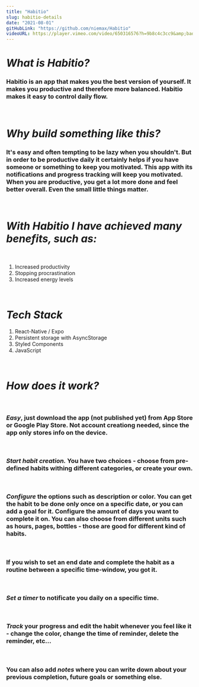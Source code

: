 ```yaml
---
title: "Habitio"
slug: habitio-details
date: "2021-08-01"
gitHubLink: "https://github.com/niemax/Habitio"
videoURL: https://player.vimeo.com/video/650316576?h=9b8c4c3cc9&amp;badge=0&amp;autopause=0&amp;player_id=0&amp;app_id=58479
---
```


# **_What is Habitio?_**

### Habitio is an app that makes you the best version of yourself. It makes you productive and therefore more balanced. Habitio makes it easy to control daily flow.

<br>

# **_Why build something like this?_**

### It's easy and often tempting to be lazy when you shouldn't. But in order to be productive daily it certainly helps if you have someone or something to keep you motivated. This app with its notifications and progress tracking will keep you motivated. When you are productive, you get a lot more done and feel better overall. Even the small little things matter.

<br>

# **_With Habitio I have achieved many benefits, such as:_**

<br>

1. Increased productivity
2. Stopping procrastination
3. Increased energy levels

<br>

# **_Tech Stack_**

1. React-Native / Expo
2. Persistent storage with AsyncStorage
3. Styled Components
4. JavaScript

<br>

# **_How does it work?_**

<br>

### **_Easy_**, just download the app (not published yet) from App Store or Google Play Store. Not account creationg needed, since the app only stores info on the device.

<br>

### **_Start habit creation._** You have two choices - choose from pre-defined habits withing different categories, or create your own.

<br>

### **_Configure_** the options such as description or color. You can get the habit to be done only once on a specific date, or you can add a goal for it. Configure the amount of days you want to complete it on. You can also choose from different units such as hours, pages, bottles - those are good for different kind of habits.

<br>

### If you wish to set an end date and complete the habit as a routine between a specific time-window, you got it.

<br>

### **_Set a timer_** to notificate you daily on a specific time.

<br>

### **_Track_** your progress and edit the habit whenever you feel like it - change the color, change the time of reminder, delete the reminder, etc...

<br>

### You can also add **_notes_** where you can write down about your previous completion, future goals or something else.
